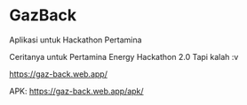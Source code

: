 # GazBack
 Aplikasi untuk Hackathon Pertamina

Ceritanya untuk Pertamina Energy Hackathon 2.0
Tapi kalah :v

https://gaz-back.web.app/

APK: https://gaz-back.web.app/apk/
